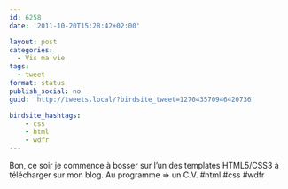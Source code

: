 ```yaml
---
id: 6258
date: '2011-10-20T15:28:42+02:00'

layout: post
categories:
  - Vis ma vie
tags:
  - tweet
format: status
publish_social: no
guid: 'http://tweets.local/?birdsite_tweet=127043570946420736'

birdsite_hashtags:
    - css
    - html
    - wdfr
---
```


Bon, ce soir je commence à bosser sur l’un des templates HTML5/CSS3 à télécharger sur mon blog. Au programme =&gt; un C.V. #html #css #wdfr